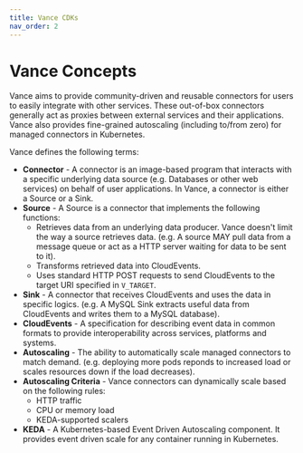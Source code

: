 ```yaml
---
title: Vance CDKs
nav_order: 2
---
```


# Vance Concepts

Vance aims to provide community-driven and reusable connectors for users to easily integrate with other services.
These out-of-box connectors generally act as proxies between external services and their applications.
Vance also provides fine-grained autoscaling (including to/from zero) for managed connectors in Kubernetes.

Vance defines the following terms:

- **Connector** - A connector is an image-based program that interacts with a specific underlying data source
  (e.g. Databases or other web services) on behalf of user applications.
  In Vance, a connector is either a Source or a Sink.
- **Source** - A Source is a connector that implements the following functions:
    - Retrieves data from an underlying data producer. Vance doesn't limit the way a source retrieves data.
      (e.g. A source MAY pull data from a message queue or act as a HTTP server waiting for data to be sent to it).
    - Transforms retrieved data into CloudEvents.
    - Uses standard HTTP POST requests to send CloudEvents to the target URI specified in `V_TARGET`.
- **Sink** - A connector that receives CloudEvents and uses the data in specific logics.
  (e.g. A MySQL Sink extracts useful data from CloudEvents and writes them to a MySQL database).
- **CloudEvents** - A specification for describing event data in common formats to provide interoperability
  across services, platforms and systems.
- **Autoscaling** - The ability to automatically scale managed connectors to match demand.
  (e.g. deploying more pods reponds to increased load or scales resources down if the load decreases).
- **Autoscaling Criteria** - Vance connectors can dynamically scale based on the following rules:
    - HTTP traffic
    - CPU or memory load
    - KEDA-supported scalers
- **KEDA** - A Kubernetes-based Event Driven Autoscaling component. It provides event driven scale
  for any container running in Kubernetes.
